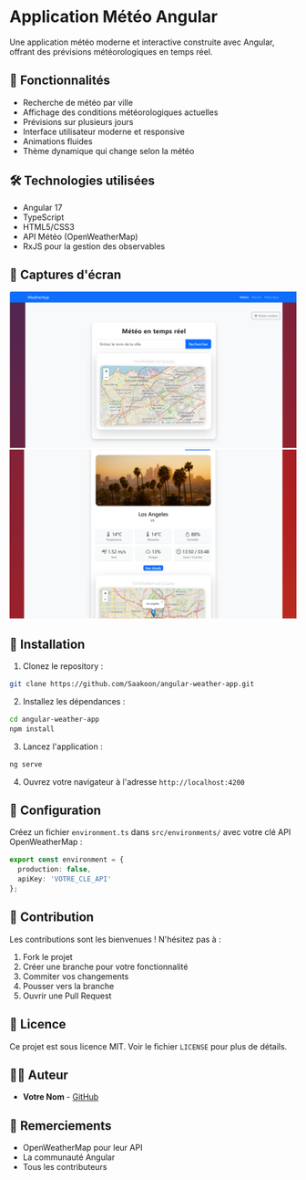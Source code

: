 # Application Météo Angular

Une application météo moderne et interactive construite avec Angular, offrant des prévisions météorologiques en temps réel.

## 🌟 Fonctionnalités

- Recherche de météo par ville
- Affichage des conditions météorologiques actuelles
- Prévisions sur plusieurs jours
- Interface utilisateur moderne et responsive
- Animations fluides
- Thème dynamique qui change selon la météo

## 🛠️ Technologies utilisées

- Angular 17
- TypeScript
- HTML5/CSS3
- API Météo (OpenWeatherMap)
- RxJS pour la gestion des observables

## 📸 Captures d'écran

![Interface principale](screenshots/main.png)
![Vue détaillée](screenshots/detail.png)

## 🚀 Installation

1. Clonez le repository :
```bash
git clone https://github.com/Saakoon/angular-weather-app.git
```

2. Installez les dépendances :
```bash
cd angular-weather-app
npm install
```

3. Lancez l'application :
```bash
ng serve
```

4. Ouvrez votre navigateur à l'adresse `http://localhost:4200`

## 📝 Configuration

Créez un fichier `environment.ts` dans `src/environments/` avec votre clé API OpenWeatherMap :

```typescript
export const environment = {
  production: false,
  apiKey: 'VOTRE_CLE_API'
};
```

## 🤝 Contribution

Les contributions sont les bienvenues ! N'hésitez pas à :
1. Fork le projet
2. Créer une branche pour votre fonctionnalité
3. Commiter vos changements
4. Pousser vers la branche
5. Ouvrir une Pull Request

## 📄 Licence

Ce projet est sous licence MIT. Voir le fichier `LICENSE` pour plus de détails.

## 👨‍💻 Auteur

- **Votre Nom** - [GitHub](https://github.com/Saakoon)

## 🙏 Remerciements

- OpenWeatherMap pour leur API
- La communauté Angular
- Tous les contributeurs
